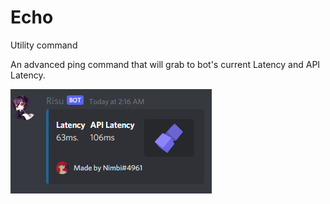 # Echo
Utility command

An advanced ping command that will grab to bot's current Latency and API Latency.

![](content/banner.PNG)
